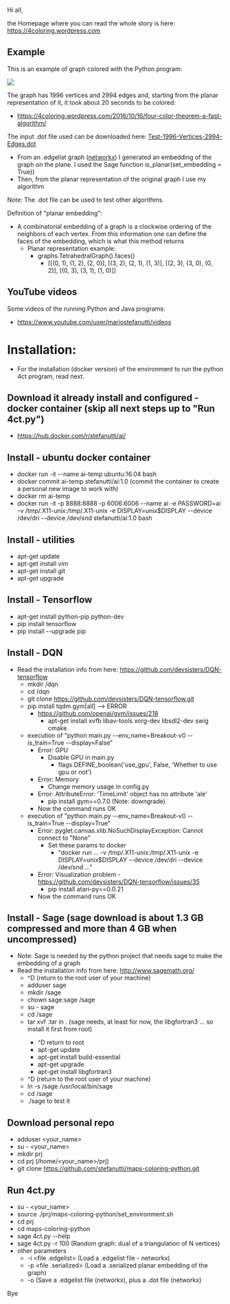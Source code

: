 Hi all,

the Homepage where you can read the whole story is here: https://4coloring.wordpress.com

## Example

This is an example of graph colored with the Python program:
<p>
  <a href="https://github.com/stefanutti/maps-coloring-python/blob/master/graphs_created_and_colored/Test-1996-Vertices-2994-Edges.png">
    <img src="https://github.com/stefanutti/maps-coloring-python/blob/master/graphs_created_and_colored/Test-1996-Vertices-2994-Edges-small.png">
  </a>
</p>

The graph has 1996 vertices and 2994 edges and, starting from the planar representation of it, it took about 20 seconds to be colored:
- https://4coloring.wordpress.com/2016/10/16/four-color-theorem-a-fast-algorithm/

The input .dot file used can be downloaded here: <a href="https://github.com/stefanutti/maps-coloring-python/blob/master/graphs_created_and_colored/Test-1996-Vertices-2994-Edges.dot">Test-1996-Vertices-2994-Edges.dot</a>
- From an .edgelist graph (<a href="https://networkx.github.io/documentation/networkx-1.9.1/reference/readwrite.edgelist.html">networkx</a>) I generated an embedding of the graph on the plane. I used the Sage function is_planar(set_embedding = True)) 
- Then, from the planar representation of the original graph I use my algorithm

Note: The .dot file can be used to test other algorithms.

Definition of "planar embedding":
- A combinatorial embedding of a graph is a clockwise ordering of the neighbors of each vertex. From this information one can define the faces of the embedding, which is what this method returns
  - Planar representation example:
    - graphs.TetrahedralGraph().faces()
      - [[(0, 1), (1, 2), (2, 0)], [(3, 2), (2, 1), (1, 3)], [(2, 3), (3, 0), (0, 2)], [(0, 3), (3, 1), (1, 0)]]

## YouTube videos

Some videos of the running Python and Java programs:
- https://www.youtube.com/user/mariostefanutti/videos

# Installation:
- For the installation (docker version) of the environment to run the python 4ct program, read next.

## Download it already install and configured - docker container (skip all next steps up to "Run 4ct.py")
- https://hub.docker.com/r/stefanutti/ai/

## Install - ubuntu docker container
- docker run -it --name ai-temp ubuntu:16.04 bash
- docker commit ai-temp stefanutti/ai:1.0 (commit the container to create a personal new image to work with)
- docker rm ai-temp
- docker run -it -p 8888:8888 -p 6006:6006 --name ai -e PASSWORD=ai -v /tmp/.X11-unix:/tmp/.X11-unix -e DISPLAY=unix$DISPLAY --device /dev/dri --device /dev/snd stefanutti/ai:1.0 bash

## Install - utilities
- apt-get update
- apt-get install vim
- apt-get install git
- apt-get upgrade

## Install - Tensorflow
- apt-get install python-pip python-dev
- pip install tensorflow
- pip install --upgrade pip

## Install - DQN
- Read the installation info from here: https://github.com/devsisters/DQN-tensorflow
  - mkdir /dqn
  - cd /dqn
  - git clone https://github.com/devsisters/DQN-tensorflow.git
  - pip install tqdm gym[all] --> ERROR
    - https://github.com/openai/gym/issues/218
      - apt-get install xvfb libav-tools xorg-dev libsdl2-dev swig cmake
  - execution of "python main.py --env_name=Breakout-v0 --is_train=True --display=False"
    - Error: GPU
      - Disable GPU in main.py
        - flags.DEFINE_boolean('use_gpu', False, 'Whether to use gpu or not')
    - Error: Memory
      - Change memory usage in config.py
    - Error: AttributeError: 'TimeLimit' object has no attribute 'ale'
      - pip install gym==0.7.0 (Note: downgrade)
    - Now the command runs OK
  - execution of "python main.py --env_name=Breakout-v0 --is_train=True --display=True"
    - Error: pyglet.canvas.xlib.NoSuchDisplayException: Cannot connect to "None"
      - Set these params to docker
        - "docker run ... -v /tmp/.X11-unix:/tmp/.X11-unix -e DISPLAY=unix$DISPLAY --device /dev/dri --device /dev/snd ..."
    - Error: Visualization problem - https://github.com/devsisters/DQN-tensorflow/issues/35
      - pip install atari-py==0.0.21
    - Now the command runs OK

## Install - Sage (sage download is about 1.3 GB compressed and more than 4 GB when uncompressed)
- Note: Sage is needed by the python project that needs sage to make the embedding of a graph
- Read the installation info from here: http://www.sagemath.org/
  - ^D (return to the root user of your machine)
  - adduser sage
  - mkdir /sage
  - chown sage:sage /sage
  - su - sage
  - cd /sage
  - tar xvf <sage file name>.tar in . (sage needs, at least for now, the libgfortran3 ... so install it first from root)
    - ^D return to root
    - apt-get update
    - apt-get install build-essential
    - apt-get upgrade
    - apt-get install libgfortran3
  - ^D (return to the root user of your machine)
  - ln -s /sage /usr/local/bin/sage
  - cd /sage
  - ./sage to test it

## Download personal repo
- adduser <your_name>
- su - <your_name>
- mkdir prj
- cd prj (/home/<your_name>/prj)
- git clone https://github.com/stefanutti/maps-coloring-python.git

## Run 4ct.py
- su - <your_name>
- source ./prj/maps-coloring-python/set_environment.sh
- cd prj
- cd maps-coloring-python
- sage 4ct.py --help
- sage 4ct.py -r 100 (Random graph: dual of a triangulation of N vertices)
- other parameters
  - -i <file .edgelist> (Load a .edgelist file - networkx)
  - -p <file .serialized> (Load a .serialized planar embedding of the graph)
  - -o <file name without extension> (Save a .edgelist file (networkx), plus a .dot file (networkx)

Bye

